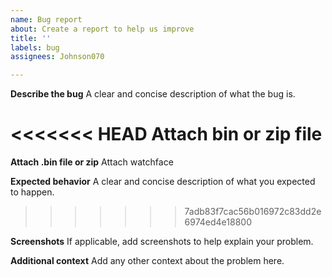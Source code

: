```yaml
---
name: Bug report
about: Create a report to help us improve
title: ''
labels: bug
assignees: Johnson070

---
```


**Describe the bug**
A clear and concise description of what the bug is.

<<<<<<< HEAD
**Attach bin or zip file**
=======
**Attach .bin file or zip**
Attach watchface

**Expected behavior**
A clear and concise description of what you expected to happen.
>>>>>>> 7adb83f7cac56b016972c83dd2e6974ed4e18800

**Screenshots**
If applicable, add screenshots to help explain your problem.

**Additional context**
Add any other context about the problem here.
